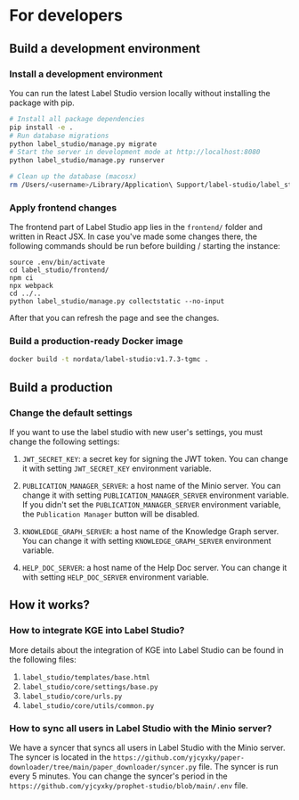 # For developers

## Build a development environment
### Install a development environment

You can run the latest Label Studio version locally without installing the package with pip. 

```bash
# Install all package dependencies
pip install -e .
# Run database migrations
python label_studio/manage.py migrate
# Start the server in development mode at http://localhost:8080
python label_studio/manage.py runserver

# Clean up the database (macosx)
rm /Users/<username>/Library/Application\ Support/label-studio/label_studio.sqlite3
```

### Apply frontend changes

The frontend part of Label Studio app lies in the `frontend/` folder and written in React JSX. In case you've made some changes there, the following commands should be run before building / starting the instance:

```
source .env/bin/activate
cd label_studio/frontend/
npm ci
npx webpack
cd ../..
python label_studio/manage.py collectstatic --no-input
```

After that you can refresh the page and see the changes.

### Build a production-ready Docker image

```bash
docker build -t nordata/label-studio:v1.7.3-tgmc .
```

## Build a production
### Change the default settings

If you want to use the label studio with new user's settings, you must change the following settings:

1. `JWT_SECRET_KEY`: a secret key for signing the JWT token. You can change it with setting `JWT_SECRET_KEY` environment variable.

2. `PUBLICATION_MANAGER_SERVER`: a host name of the Minio server. You can change it with setting `PUBLICATION_MANAGER_SERVER` environment variable. If you didn't set the `PUBLICATION_MANAGER_SERVER` environment variable, the `Publication Manager` button will be disabled.

3. `KNOWLEDGE_GRAPH_SERVER`: a host name of the Knowledge Graph server. You can change it with setting `KNOWLEDGE_GRAPH_SERVER` environment variable.

4. `HELP_DOC_SERVER`: a host name of the Help Doc server. You can change it with setting `HELP_DOC_SERVER` environment variable.

## How it works?

### How to integrate KGE into Label Studio?

More details about the integration of KGE into Label Studio can be found in the following files:

1. `label_studio/templates/base.html`
2. `label_studio/core/settings/base.py`
3. `label_studio/core/urls.py`
4. `label_studio/core/utils/common.py`

### How to sync all users in Label Studio with the Minio server?

We have a syncer that syncs all users in Label Studio with the Minio server. The syncer is located in the `https://github.com/yjcyxky/paper-downloader/tree/main/paper_downloader/syncer.py` file. The syncer is run every 5 minutes. You can change the syncer's period in the `https://github.com/yjcyxky/prophet-studio/blob/main/.env` file.
